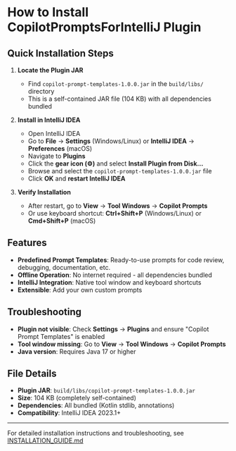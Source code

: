 # How to Install CopilotPromptsForIntelliJ Plugin

## Quick Installation Steps

1. **Locate the Plugin JAR**
   - Find `copilot-prompt-templates-1.0.0.jar` in the `build/libs/` directory
   - This is a self-contained JAR file (104 KB) with all dependencies bundled

2. **Install in IntelliJ IDEA**
   - Open IntelliJ IDEA
   - Go to **File** → **Settings** (Windows/Linux) or **IntelliJ IDEA** → **Preferences** (macOS)
   - Navigate to **Plugins**
   - Click the **gear icon (⚙️)** and select **Install Plugin from Disk...**
   - Browse and select the `copilot-prompt-templates-1.0.0.jar` file
   - Click **OK** and **restart IntelliJ IDEA**

3. **Verify Installation**
   - After restart, go to **View** → **Tool Windows** → **Copilot Prompts**
   - Or use keyboard shortcut: **Ctrl+Shift+P** (Windows/Linux) or **Cmd+Shift+P** (macOS)

## Features

- **Predefined Prompt Templates**: Ready-to-use prompts for code review, debugging, documentation, etc.
- **Offline Operation**: No internet required - all dependencies bundled
- **IntelliJ Integration**: Native tool window and keyboard shortcuts
- **Extensible**: Add your own custom prompts

## Troubleshooting

- **Plugin not visible**: Check **Settings** → **Plugins** and ensure "Copilot Prompt Templates" is enabled
- **Tool window missing**: Go to **View** → **Tool Windows** → **Copilot Prompts**
- **Java version**: Requires Java 17 or higher

## File Details

- **Plugin JAR**: `build/libs/copilot-prompt-templates-1.0.0.jar`
- **Size**: 104 KB (completely self-contained)
- **Dependencies**: All bundled (Kotlin stdlib, annotations)
- **Compatibility**: IntelliJ IDEA 2023.1+

---

For detailed installation instructions and troubleshooting, see [INSTALLATION_GUIDE.md](INSTALLATION_GUIDE.md)